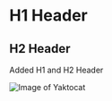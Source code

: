 # H1 Header 
## H2 Header

Added H1 and H2 Header

![Image of Yaktocat](https://octodex.github.com/images/yaktocat.png)
